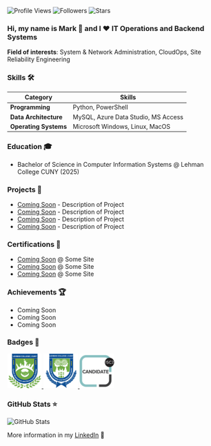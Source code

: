 ![Profile Views](https://komarev.com/ghpvc/?username=Mark-Munoz&color=36b812)
![Followers](https://img.shields.io/github/followers/Mark-Munoz?style=social)
![Stars](https://img.shields.io/github/stars/Mark-Munoz?style=social)

### Hi, my name is Mark 👋 and I ❤️ IT Operations and Backend Systems

**Field of interests**: System & Network Administration, CloudOps, Site Reliability Engineering


### Skills 🛠️

| Category             | Skills                                             |
|----------------------|----------------------------------------------------|
| **Programming**       | Python, PowerShell                                |
| **Data Architecture** | MySQL, Azure Data Studio, MS Access               |
| **Operating Systems** | Microsoft Windows, Linux, MacOS                   |

### Education 🎓
- Bachelor of Science in Computer Information Systems @ Lehman College CUNY (2025)

### Projects 🐾
- [Coming Soon](https://github.com/Mark-Munoz/muse_tf2pt) - Description of Project 
- [Coming Soon](https://github.com/Mark-Munoz/QaNER) - Description of Project 
- [Coming Soon](https://github.com/Mark-Munoz/rllib) - Description of Project 
- [Coming Soon](https://github.com/Mark-Munoz/muse-as-service) - Description of Project 

### Certifications 📜
- [Coming Soon](https://www.somewebsitesdf.com) @ Some Site 
- [Coming Soon](https://www.somewebsitesdf.com) @ Some Site 
- [Coming Soon](https://www.somewebsitesdf.com) @ Some Site 

### Achievements 🏆
- Coming Soon
- Coming Soon
- Coming Soon

### Badges 🏅

<a href="https://www.credly.com/badges/4c5d1882-21af-4c0c-b4d5-c7d43daf99e0">
  <img src="Meta%20Badge.png" width="80" alt="Meta Front-End Developer"/>
</a>
<a href="https://www.credly.com/badges/048adcdf-653d-4599-8653-872a5913bf8d">
  <img src="Meta-Badge2.png" width="80" alt="Meta HTML & CSS"/>
</a>
<a href="https://www.credly.com/badges/6cd68de3-2186-424a-a480-2158fbf30a63">
  <img src="Meta-Badge3.png" width="80" alt="Meta JavaScript"/>
</a>

### GitHub Stats ⭐
![GitHub Stats](https://github-readme-stats.vercel.app/api?username=Mark-Munoz&show_icons=true&theme=radical)

More information in my [LinkedIn](https://www.linkedin.com/in/mark-munoz-b18a981a9/) 🚀
